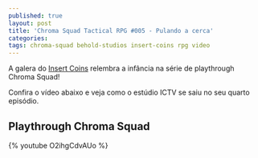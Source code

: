 ```yaml
---
published: true
layout: post
title: 'Chroma Squad Tactical RPG #005 - Pulando a cerca'
categories: 
tags: chroma-squad behold-studios insert-coins rpg video
---
```



A galera do <a href="https://www.youtube.com/channel/UC0cCb4TkyLLo3NYbNpealRA" target="_blank">Insert Coins</a>
 relembra a infância na série de playthrough Chroma Squad!

Confira o vídeo abaixo e veja como o estúdio ICTV se saiu no seu quarto episódio.

## Playthrough Chroma Squad
{% youtube O2ihgCdvAUo %}

